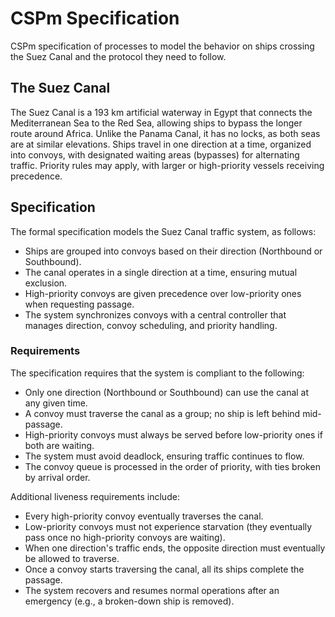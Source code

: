 # CSPm Specification

CSPm specification of processes to model the behavior on ships crossing the Suez Canal and the protocol they need to follow.

## The Suez Canal

The Suez Canal is a 193 km artificial waterway in Egypt that connects the Mediterranean Sea to the Red Sea, allowing ships to bypass the longer route around Africa. Unlike the Panama Canal, it has no locks, as both seas are at similar elevations. Ships travel in one direction at a time, organized into convoys, with designated waiting areas (bypasses) for alternating traffic. Priority rules may apply, with larger or high-priority vessels receiving precedence.

## Specification

The formal specification models the Suez Canal traffic system, as follows:

* Ships are grouped into convoys based on their direction (Northbound or Southbound).
* The canal operates in a single direction at a time, ensuring mutual exclusion.
* High-priority convoys are given precedence over low-priority ones when requesting passage.
* The system synchronizes convoys with a central controller that manages direction, convoy scheduling, and priority handling.

### Requirements

The specification requires that the system is compliant to the following:

* Only one direction (Northbound or Southbound) can use the canal at any given time.
* A convoy must traverse the canal as a group; no ship is left behind mid-passage.
* High-priority convoys must always be served before low-priority ones if both are waiting.
* The system must avoid deadlock, ensuring traffic continues to flow.
* The convoy queue is processed in the order of priority, with ties broken by arrival order.

Additional liveness requirements include:

* Every high-priority convoy eventually traverses the canal.
* Low-priority convoys must not experience starvation (they eventually pass once no high-priority convoys are waiting).
* When one direction's traffic ends, the opposite direction must eventually be allowed to traverse.
* Once a convoy starts traversing the canal, all its ships complete the passage.
* The system recovers and resumes normal operations after an emergency (e.g., a broken-down ship is removed).
